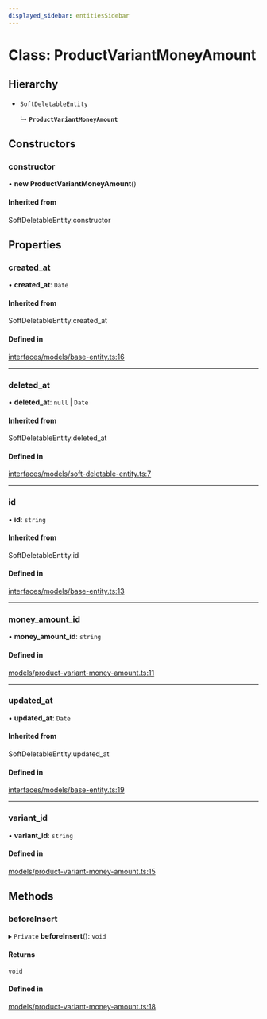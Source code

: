 ```yaml
---
displayed_sidebar: entitiesSidebar
---
```


# Class: ProductVariantMoneyAmount

## Hierarchy

- `SoftDeletableEntity`

  ↳ **`ProductVariantMoneyAmount`**

## Constructors

### constructor

• **new ProductVariantMoneyAmount**()

#### Inherited from

SoftDeletableEntity.constructor

## Properties

### created\_at

• **created\_at**: `Date`

#### Inherited from

SoftDeletableEntity.created\_at

#### Defined in

[interfaces/models/base-entity.ts:16](https://github.com/medusajs/medusa/blob/b38f73726/packages/medusa/src/interfaces/models/base-entity.ts#L16)

___

### deleted\_at

• **deleted\_at**: ``null`` \| `Date`

#### Inherited from

SoftDeletableEntity.deleted\_at

#### Defined in

[interfaces/models/soft-deletable-entity.ts:7](https://github.com/medusajs/medusa/blob/b38f73726/packages/medusa/src/interfaces/models/soft-deletable-entity.ts#L7)

___

### id

• **id**: `string`

#### Inherited from

SoftDeletableEntity.id

#### Defined in

[interfaces/models/base-entity.ts:13](https://github.com/medusajs/medusa/blob/b38f73726/packages/medusa/src/interfaces/models/base-entity.ts#L13)

___

### money\_amount\_id

• **money\_amount\_id**: `string`

#### Defined in

[models/product-variant-money-amount.ts:11](https://github.com/medusajs/medusa/blob/b38f73726/packages/medusa/src/models/product-variant-money-amount.ts#L11)

___

### updated\_at

• **updated\_at**: `Date`

#### Inherited from

SoftDeletableEntity.updated\_at

#### Defined in

[interfaces/models/base-entity.ts:19](https://github.com/medusajs/medusa/blob/b38f73726/packages/medusa/src/interfaces/models/base-entity.ts#L19)

___

### variant\_id

• **variant\_id**: `string`

#### Defined in

[models/product-variant-money-amount.ts:15](https://github.com/medusajs/medusa/blob/b38f73726/packages/medusa/src/models/product-variant-money-amount.ts#L15)

## Methods

### beforeInsert

▸ `Private` **beforeInsert**(): `void`

#### Returns

`void`

#### Defined in

[models/product-variant-money-amount.ts:18](https://github.com/medusajs/medusa/blob/b38f73726/packages/medusa/src/models/product-variant-money-amount.ts#L18)
